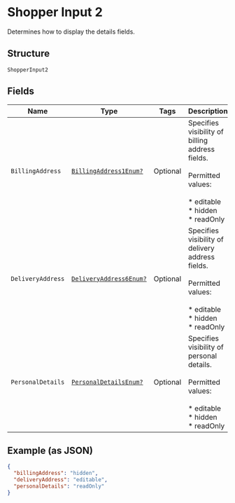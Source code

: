 
# Shopper Input 2

Determines how to display the details fields.

## Structure

`ShopperInput2`

## Fields

| Name | Type | Tags | Description |
|  --- | --- | --- | --- |
| `BillingAddress` | [`BillingAddress1Enum?`](../../doc/models/billing-address-1-enum.md) | Optional | Specifies visibility of billing address fields.<br><br>Permitted values:<br><br>* editable<br>* hidden<br>* readOnly |
| `DeliveryAddress` | [`DeliveryAddress6Enum?`](../../doc/models/delivery-address-6-enum.md) | Optional | Specifies visibility of delivery address fields.<br><br>Permitted values:<br><br>* editable<br>* hidden<br>* readOnly |
| `PersonalDetails` | [`PersonalDetailsEnum?`](../../doc/models/personal-details-enum.md) | Optional | Specifies visibility of personal details.<br><br>Permitted values:<br><br>* editable<br>* hidden<br>* readOnly |

## Example (as JSON)

```json
{
  "billingAddress": "hidden",
  "deliveryAddress": "editable",
  "personalDetails": "readOnly"
}
```

